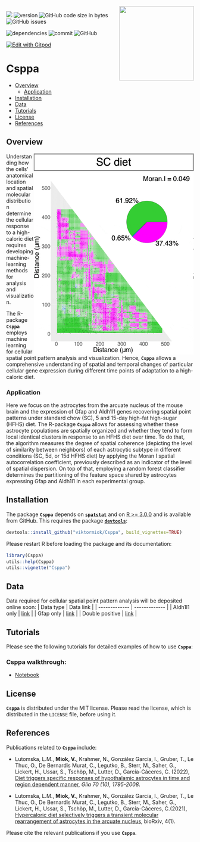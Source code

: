 <img src="https://github.com/viktormiok/viktormiok.wordpress.com/blob/main/software/csppa.png" align="right" height="200" width="200">

![](https://img.shields.io/badge/language-R-orange.svg) ![version](https://img.shields.io/badge/GiHub_version-1.1.0-519dd9) ![GitHub code size in bytes](https://img.shields.io/github/languages/code-size/viktormiok/Csppa) ![GitHub issues](https://img.shields.io/github/issues/viktormiok/Csppa)

![dependencies](https://img.shields.io/badge/dependencies-up%20to%20date-orange)  	![commit](https://img.shields.io/github/last-commit/viktormiok/Csppa) ![GitHub](https://img.shields.io/github/license/viktormiok/Csppa)

[![Edit with Gitpod](https://gitpod.io/button/open-in-gitpod.svg)](https://gitpod.io/#https://github.com/viktormiok/Csppa) 



# Csppa

- [Overview](#overview)
  * [Application](#application)
- [Installation](#installation)
- [Data](#data)
- [Tutorials](#tutorials)
- [License](#license)
- [References](#references)

## Overview

<img src="https://github.com/viktormiok/Csppa/blob/main/Figures/RandomForestClassifier.gif" align="right" height="540" width="430">

Understanding how the cells' anatomical location and spatial molecular distribution determine the cellular response to a high-caloric diet requires developing machine-learning methods for analysis and visualization.

The R-package __`Csppa`__ employs machine learning for cellular spatial point pattern analysis and visualization. Hence, __`Csppa`__ allows a comprehensive understanding of spatial and temporal changes of particular cellular gene expression during different time points of adaptation to a high-caloric diet.

### Application

Here we focus on the astrocytes from the arcuate nucleus of the mouse brain and the expression of Gfap and Aldh1l1 genes recovering spatial point patterns under standard chow (SC), 5 and 15-day high-fat high-sugar (HFHS) diet. The R-package __`Csppa`__ allows for assessing whether these astrocyte populations are spatially organized and whether they tend to form local identical clusters in response to an HFHS diet over time. To do that, the algorithm measures the degree of spatial coherence (depicting the level of similarity between neighbors) of each astrocytic subtype in different conditions (SC, 5d, or 15d HFHS diet) by applying the Moran I spatial autocorrelation coefficient, previously described as an indicator of the level of spatial dispersion. On top of that, employing a random forest classifier determines the partitioning of the feature space shared by astrocytes expressing Gfap and Aldh1l1 in each experimental group.

## Installation

The package __`Csppa`__ depends on [__`spatstat`__](https://github.com/markvdwiel/ShrinkBayes) and on [R >= 3.0.0](https://cran.r-project.org/) and is available from GitHub. This requires the package [__`devtools`__](https://cran.r-project.org/web/packages/devtools/index.html):

``` r
devtools::install_github("viktormiok/Csppa", build_vignettes=TRUE)
```

Please restart R before loading the package and its documentation:

``` r
library(Csppa)
utils::help(Csppa)
utils::vignette("Csppa")
```

## Data
Data required for cellular spatial point pattern analysis will be deposited online soon:
| Data type     | Data link |
| ------------- | ------------- |
| Aldh1l1 only  | [link](https://github.com/viktormiok/AstrocytesHeterogenityARC/blob/main/SPP_data_all.csv) |
| Gfap only      | [link](https://github.com/viktormiok/AstrocytesHeterogenityARC/blob/main/SPP_data_all.csv) |
| Double positive      | [link](https://github.com/viktormiok/AstrocytesHeterogenityARC/blob/main/SPP_data_all.csv) |



## Tutorials

Please see the following tutorials for detailed examples of how to use __`Csppa`__: 

### Csppa walkthrough:
* [Notebook](https://github.com/viktormiok/Csppa/blob/main/notebooks/asppa_code.ipynb)

## License

__`Csppa`__ is distributed under the MIT license. Please read the license, which is distributed in the `LICENSE` file, before using it.

## References

Publications related to __`Csppa`__ include:

- Lutomska, L.M., **Miok, V.**, Krahmer, N., González García, I., Gruber, T., Le Thuc, O., De Bernardis Murat, C., Legutko, B., Sterr, M., Saher, G., Lickert, H., Ussar, S., Tschöp, M., Lutter, D., García-Cáceres, C. (2022), [Diet triggers specific responses of hypothalamic astrocytes in time and region dependent manner](https://onlinelibrary.wiley.com/doi/full/10.1002/glia.24237), *Glia 70 (10), 1795-2008*.
  
- Lutomska, L.M., **Miok, V.**, Krahmer, N., González García, I., Gruber, T., Le Thuc, O., De Bernardis Murat, C., Legutko, B., Sterr, M., Saher, G., Lickert, H., Ussar, S., Tschöp, M., Lutter, D., García-Cáceres, C.(2021), [Hypercaloric diet selectively triggers a transient molecular rearrangement of astrocytes in the arcuate nucleus]( https://www.biorxiv.org/content/10.1101/2022.03.30.486358v1.abstract), bioRxiv, 4(1).

Please cite the relevant publications if you use __`Csppa`__.
